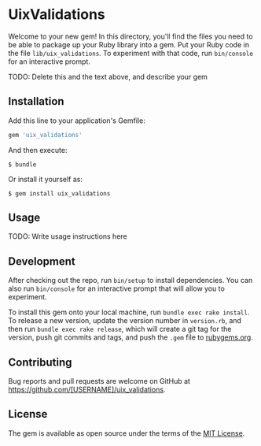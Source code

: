 # UixValidations

Welcome to your new gem! In this directory, you'll find the files you need to be able to package up your Ruby library into a gem. Put your Ruby code in the file `lib/uix_validations`. To experiment with that code, run `bin/console` for an interactive prompt.

TODO: Delete this and the text above, and describe your gem

## Installation

Add this line to your application's Gemfile:

```ruby
gem 'uix_validations'
```

And then execute:

    $ bundle

Or install it yourself as:

    $ gem install uix_validations

## Usage

TODO: Write usage instructions here

## Development

After checking out the repo, run `bin/setup` to install dependencies. You can also run `bin/console` for an interactive prompt that will allow you to experiment.

To install this gem onto your local machine, run `bundle exec rake install`. To release a new version, update the version number in `version.rb`, and then run `bundle exec rake release`, which will create a git tag for the version, push git commits and tags, and push the `.gem` file to [rubygems.org](https://rubygems.org).

## Contributing

Bug reports and pull requests are welcome on GitHub at https://github.com/[USERNAME]/uix_validations.

## License

The gem is available as open source under the terms of the [MIT License](https://opensource.org/licenses/MIT).
